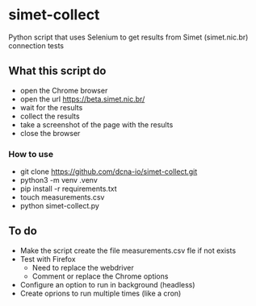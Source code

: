 # simet-collect
Python script that uses Selenium to get  results from Simet (simet.nic.br) connection tests

## What this script do

- open the Chrome browser 
- open the url https://beta.simet.nic.br/
- wait for the results
- collect the results
- take a screenshot of the page with the results
- close the browser


### How to use

- git clone https://github.com/dcna-io/simet-collect.git
- python3 -m venv .venv
- pip install -r requirements.txt
- touch measurements.csv
- python simet-collect.py

## To do

- Make the script create the file measurements.csv fle if not exists
- Test with Firefox
  - Need to replace the webdriver
  - Comment or replace the Chrome options
- Configure an option to run in background (headless)
- Create oprions to run multiple times (like a cron)

